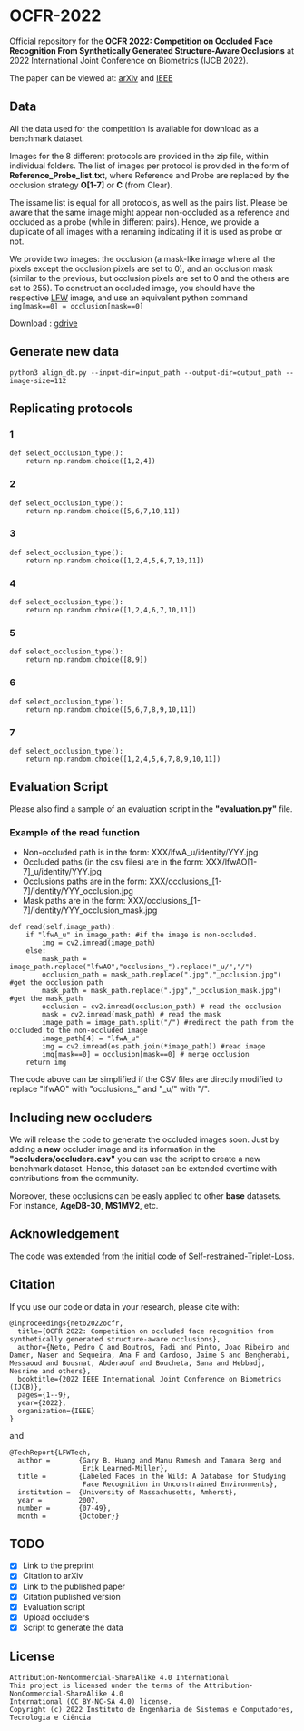 # OCFR-2022

Official repository for the **OCFR 2022: Competition on Occluded Face Recognition From Synthetically Generated Structure-Aware Occlusions** at 2022 International Joint Conference on Biometrics (IJCB 2022). 

The paper can be viewed at: [arXiv](https://arxiv.org/abs/2208.02760) and [IEEE](https://ieeexplore.ieee.org/document/10007963)



## Data

All the data used for the competition is available for download as a benchmark dataset. 

Images for the 8 different protocols are provided in the zip file, within individual folders. The list of images per protocol is provided in the form of **Reference_Probe_list.txt**, where Reference and Probe are replaced by the occlusion strategy **O[1-7]** or **C** (from Clear). 

The issame list is equal for all protocols, as well as the pairs list. Please be aware that the same image might appear non-occluded as a reference and occluded as a probe (while in different pairs). Hence, we provide a duplicate of all images with a renaming indicating if it is used as probe or not. 

We provide two images: the occlusion (a mask-like image where all the pixels except the occlusion pixels are set to 0), and an occlusion mask (similar to the previous, but occlusion pixels are set to 0 and the others are set to 255). To construct an occluded image, you should have the respective [LFW](http://vis-www.cs.umass.edu/lfw/) image, and use an equivalent python command ```img[mask==0] = occlusion[mask==0]```

Download : [gdrive](https://drive.google.com/drive/folders/1ZtLYWvqbZW5NKcOq8nY5OIyS_i_xz820?usp=sharing)

## Generate new data

```
python3 align_db.py --input-dir=input_path --output-dir=output_path --image-size=112
```

## Replicating protocols

### 1
```
def select_occlusion_type():
    return np.random.choice([1,2,4]) 
```

### 2 
```
def select_occlusion_type():
    return np.random.choice([5,6,7,10,11]) 
```

### 3
```
def select_occlusion_type():
    return np.random.choice([1,2,4,5,6,7,10,11]) 
```
### 4 
```
def select_occlusion_type():
    return np.random.choice([1,2,4,6,7,10,11]) 
```
### 5
```
def select_occlusion_type():
    return np.random.choice([8,9]) 
```
### 6
```
def select_occlusion_type():
    return np.random.choice([5,6,7,8,9,10,11]) 
```
### 7 
```
def select_occlusion_type():
    return np.random.choice([1,2,4,5,6,7,8,9,10,11]) 
```
## Evaluation Script

Please also find a sample of an evaluation script in the **"evaluation.py"** file. 

### Example of the read function 

- Non-occluded path is in the form: XXX/lfwA_u/identity/YYY.jpg
- Occluded paths (in the csv files) are in the form: XXX/lfwAO[1-7]_u/identity/YYY.jpg
- Occlusions paths are in the form: XXX/occlusions_[1-7]/identity/YYY_occlusion.jpg
- Mask paths are in the form: XXX/occlusions_[1-7]/identity/YYY_occlusion_mask.jpg

```
def read(self,image_path):
    if "lfwA_u" in image_path: #if the image is non-occluded.
        img = cv2.imread(image_path)
    else: 
        mask_path = image_path.replace("lfwAO","occlusions_").replace("_u/","/") 
        occlusion_path = mask_path.replace(".jpg","_occlusion.jpg") #get the occlusion path
        mask_path = mask_path.replace(".jpg","_occlusion_mask.jpg") #get the mask_path
        occlusion = cv2.imread(occlusion_path) # read the occlusion
        mask = cv2.imread(mask_path) # read the mask
        image_path = image_path.split("/") #redirect the path from the occluded to the non-occluded image
        image_path[4] = "lfwA_u" 
        img = cv2.imread(os.path.join(*image_path)) #read image
        img[mask==0] = occlusion[mask==0] # merge occlusion
    return img

```

The code above can be simplified if the CSV files are directly modified to replace "lfwAO" with "occlusions_" and "_u/" with "/".


## Including new occluders

We will release the code to generate the occluded images soon. Just by adding a **new** occluder image and its information in the **"occluders/occluders.csv"** you can use the script to create a new benchmark dataset. Hence, this dataset can be extended overtime with contributions from the community.  

Moreover, these occlusions can be easly applied to other **base** datasets. For instance, **AgeDB-30**, **MS1MV2**, etc. 

## Acknowledgement
The code was extended from the initial code of [Self-restrained-Triplet-Loss](https://github.com/fdbtrs/Self-restrained-Triplet-Loss). 

## Citation
If you use our code or data in your research, please cite with:

```
@inproceedings{neto2022ocfr,
  title={OCFR 2022: Competition on occluded face recognition from synthetically generated structure-aware occlusions},
  author={Neto, Pedro C and Boutros, Fadi and Pinto, Joao Ribeiro and Damer, Naser and Sequeira, Ana F and Cardoso, Jaime S and Bengherabi, Messaoud and Bousnat, Abderaouf and Boucheta, Sana and Hebbadj, Nesrine and others},
  booktitle={2022 IEEE International Joint Conference on Biometrics (IJCB)},
  pages={1--9},
  year={2022},
  organization={IEEE}
}
```

and 

```
@TechReport{LFWTech,
  author =       {Gary B. Huang and Manu Ramesh and Tamara Berg and 
                  Erik Learned-Miller},
  title =        {Labeled Faces in the Wild: A Database for Studying 
                  Face Recognition in Unconstrained Environments},
  institution =  {University of Massachusetts, Amherst},
  year =         2007,
  number =       {07-49},
  month =        {October}}
```

## TODO 

- [X] Link to the preprint
- [X] Citation to arXiv
- [X] Link to the published paper
- [X] Citation published version
- [X] Evaluation script
- [X] Upload occluders
- [X] Script to generate the data

## License
```
Attribution-NonCommercial-ShareAlike 4.0 International
This project is licensed under the terms of the Attribution-NonCommercial-ShareAlike 4.0
International (CC BY-NC-SA 4.0) license. 
Copyright (c) 2022 Instituto de Engenharia de Sistemas e Computadores, Tecnologia e Ciência
```

